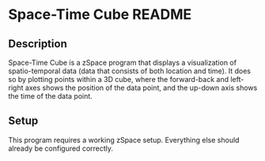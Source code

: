 # Space-Time Cube README

## Description
Space-Time Cube is a zSpace program that displays a visualization of spatio-temporal data (data that consists of both location and time). It does so by plotting points within a 3D cube, where the forward-back and left-right axes shows the position of the data point, and the up-down axis shows the time of the data point.

## Setup
This program requires a working zSpace setup. Everything else should already be configured correctly.

